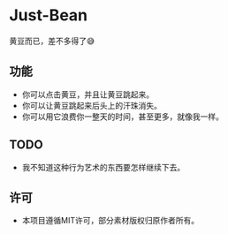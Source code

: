 # Just-Bean
  黄豆而已，差不多得了😅
## 功能
 - 你可以点击黄豆，并且让黄豆跳起来。
 - 你可以让黄豆跳起来后头上的汗珠消失。
 - 你可以用它浪费你一整天的时间，甚至更多，就像我一样。
## TODO
 - 我不知道这种行为艺术的东西要怎样继续下去。
## 许可
 - 本项目遵循MIT许可，部分素材版权归原作者所有。
